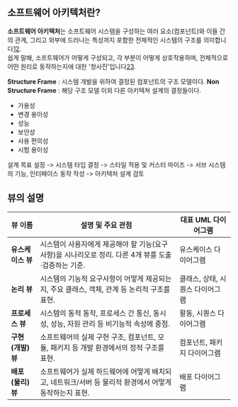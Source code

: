 
## 소프트웨어 아키텍처란?

**소프트웨어 아키텍처**는 소프트웨어 시스템을 구성하는 여러 요소(컴포넌트)와 이들 간의 관계, 그리고 외부에 드러나는 특성까지 포함한 전체적인 시스템의 구조를 의미합니다[1](https://wandookong1.tistory.com/11)[2](https://byaho.tistory.com/entry/%EC%86%8C%ED%94%84%ED%8A%B8%EC%9B%A8%EC%96%B4-%EC%95%84%ED%82%A4%ED%85%8D%EC%B2%98-%EA%B0%9C%EB%85%90-%EB%B9%84%EA%B8%B0%EB%8A%A5%EC%9A%94%EA%B5%AC%EC%82%AC%ED%95%AD-%ED%92%88%EC%A7%88%EC%86%8D%EC%84%B1).  
쉽게 말해, 소프트웨어가 어떻게 구성되고, 각 부분이 어떻게 상호작용하며, 전체적으로 어떤 원리로 동작하는지에 대한 '청사진'입니다[2](https://byaho.tistory.com/entry/%EC%86%8C%ED%94%84%ED%8A%B8%EC%9B%A8%EC%96%B4-%EC%95%84%ED%82%A4%ED%85%8D%EC%B2%98-%EA%B0%9C%EB%85%90-%EB%B9%84%EA%B8%B0%EB%8A%A5%EC%9A%94%EA%B5%AC%EC%82%AC%ED%95%AD-%ED%92%88%EC%A7%88%EC%86%8D%EC%84%B1)[3](https://www.osckorea.com/post/bigaebaljado-swibge-ihaehaneun-akitegceoyi-gaenyeom).

**Structure Frame** : 시스템 개발을 위하여 결정된 컴포넌트의 구조 모델이다.
**Non Structure Frame** : 해당 구조 모델 이외 다른 아키텍쳐 설계의 결정들이다.

- 가용성
- 변경 용이성
- 성능
- 보안성
- 사용 편의성
- 시험 용이성

설계 목표 설정 -> 시스템 타입 결정 -> 스타일 적용 및 커스터 마이즈 -> 서브 시스템의 기능, 인터페이스 동작 작성 -> 아키텍처 설계 검토

## 뷰의 설명

|뷰 이름|설명 및 주요 관점|대표 UML 다이어그램|
|---|---|---|
|**유스케이스 뷰**|시스템이 사용자에게 제공해야 할 기능(요구사항)을 시나리오로 정리. 다른 4개 뷰를 도출·검증하는 기준.|유스케이스 다이어그램|
|**논리 뷰**|시스템의 기능적 요구사항이 어떻게 제공되는지, 주요 클래스, 객체, 관계 등 논리적 구조를 표현.|클래스, 상태, 시퀀스 다이어그램|
|**프로세스 뷰**|시스템의 동적 동작, 프로세스 간 통신, 동시성, 성능, 자원 관리 등 비기능적 속성에 중점.|활동, 시퀀스 다이어그램|
|**구현(개발) 뷰**|소프트웨어의 실제 구현 구조, 컴포넌트, 모듈, 패키지 등 개발 환경에서의 정적 구조를 표현.|컴포넌트, 패키지 다이어그램|
|**배포(물리) 뷰**|소프트웨어가 실제 하드웨어에 어떻게 배치되고, 네트워크/서버 등 물리적 환경에서 어떻게 동작하는지 표현.|배포 다이어그램|